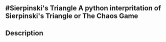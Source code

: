 #Sierpinski's Triangle
A python interpritation of Sierpinski's Triangle or The Chaos Game
-
## Description
